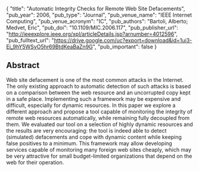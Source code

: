 {
  "title": "Automatic Integrity Checks for Remote Web Site Defacements",
  "pub_year": 2006,
  "pub_type": "Journal",
  "pub_venue_name": "IEEE Internet Computing",
  "pub_venue_acronym": "IC",
  "pub_authors": "Bartoli, Alberto; Medvet, Eric",
  "pub_doi": "10.1109/MIC.2006.117",
  "pub_publisher_url": "http://ieeexplore.ieee.org/xpl/articleDetails.jsp?arnumber=4012596",
  "pub_fulltext_url": "https://drive.google.com/uc?export=download&id=1ui3-Ei_9hY5WSyO5hr69BtdKeaBaZn9G",
  "pub_important": false
}

## Abstract
Web site defacement is one of the most common attacks in the Internet. The only existing approach to automatic detection of such attacks is based on a comparison between the web resource and an uncorrupted copy kept in a safe place. Implementing such a framework may be expensive and difficult, especially for dynamic resources. In this paper we explore a different approach and propose a tool capable of monitoring the integrity of remote web resources automatically, while remaining fully decoupled from them. We evaluated our tool on a selection of highly dynamic resources and the results are very encouraging: the tool is indeed able to detect (simulated) defacements and cope with dynamic content while keeping false positives to a minimum. This framework may allow developing services capable of monitoring many foreign web sites cheaply, which may be very attractive for small budget-limited organizations that depend on the web for their operation.
